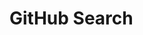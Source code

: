 # GitHub Search

<div aling="center">
<img src"https://github.com/betortizPSG/api-github-dev/assets/117731405/e52b6ca8-a5cf-49d9-a0cd-07373842d9ed"
</div>
